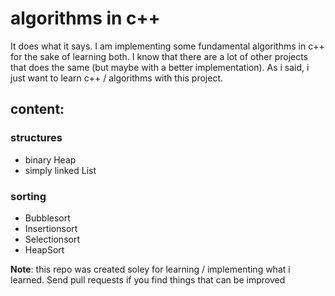 # algorithms in c++

It does what it says. I am implementing some fundamental algorithms in c++ for
the sake of learning both. I know that there are a lot of other projects that
does the same (but maybe with a better implementation). As i said, i just want
to learn c++ / algorithms with this project.

## content:

### structures
- binary Heap
- simply linked List

### sorting
- Bubblesort
- Insertionsort
- Selectionsort
- HeapSort

__Note__: this repo was created soley for learning / implementing what i
learned. Send pull requests if you find things that can be improved
